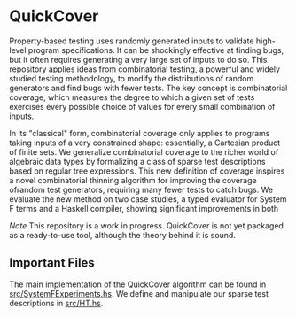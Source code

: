 # QuickCover

Property-based testing uses randomly generated inputs to validate high-level
program  specifications. It can be shockingly effective at finding bugs, but it
often requires generating a very large set of inputs to do so.  This repository
applies ideas from combinatorial testing, a powerful and widely studied testing
methodology, to modify the distributions of random generators and find bugs
with fewer tests. The key concept is combinatorial coverage, which measures the
degree to which a given set of tests exercises every possible choice of values
for every small combination of inputs.

In its "classical" form, combinatorial coverage only applies to programs taking
inputs of a very constrained shape: essentially, a Cartesian product of finite
sets. We generalize combinatorial coverage to the richer world of algebraic
data types by formalizing a class of sparse test descriptions based on regular
tree expressions. This new definition of coverage inspires a novel
combinatorial thinning algorithm for improving the coverage ofrandom test
generators, requiring many fewer tests to catch bugs. We evaluate the new
method on two case studies, a typed evaluator for System F terms and a Haskell
compiler, showing significant improvements in both

*Note* This repository is a work in progress. QuickCover is not yet packaged as
a ready-to-use tool, although the theory behind it is sound.

## Important Files

The main implementation of the QuickCover algorithm can be found in
[src/SystemFExperiments.hs](src/SystemFExperiments.hs). We define and
manipulate our sparse test descriptions in [src/HT.hs](src/HT.hs).
